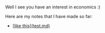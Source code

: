 Well I see you have an interest in economics :)

Here are my notes that I have made so far:
- [\[like this\]\(test.md\)](test.md)